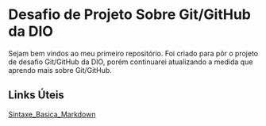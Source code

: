 # Desafio de Projeto Sobre Git/GitHub da DIO

Sejam bem vindos ao meu primeiro repositório.
Foi criado para pôr o projeto de desafio Git/GitHub da DIO, porém continuarei atualizando a medida que aprendo mais sobre Git/GitHub.

## Links Úteis
[Sintaxe_Basica_Markdown](https://www.markdownguide.org/basic-syntax/)
